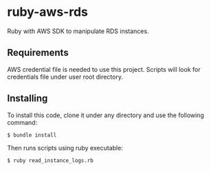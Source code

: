 # ruby-aws-rds
Ruby with AWS SDK to manipulate RDS instances. 

Requirements
------------

AWS credential file is needed to use this project. Scripts will look for credentials file under user root directory. 

Installing
----------

To install this code, clone it under any directory and use the following command:
```sh
$ bundle install
```

Then runs scripts using ruby executable:
```sh
$ ruby read_instance_logs.rb
```
